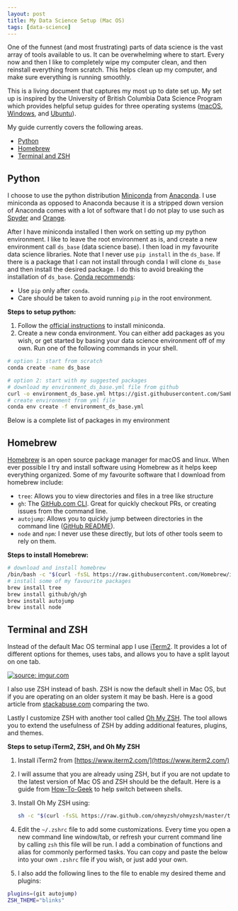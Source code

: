 ```yaml
---
layout: post
title: My Data Science Setup (Mac OS)
tags: [data-science]
---
```


One of the funnest (and most frustrating) parts of data science is the vast array of tools available to us. It can be overwhelming where to start. Every now and then I like to completely wipe my computer clean, and then reinstall everything from scratch. This helps clean up my computer, and make sure everything is running smoothly.

This is a living document that captures my most up to date set up. My set up is inspired by the University of British Columbia Data Science Program which provides helpful setup guides for three operating systems ([macOS](https://ubc-mds.github.io/resources_pages/install_ds_stack_mac/), [Windows](https://ubc-mds.github.io/resources_pages/install_ds_stack_windows/), and [Ubuntu](https://ubc-mds.github.io/resources_pages/install_ds_stack_ubuntu/)).

My guide currently covers the following areas.

- [Python](##python)
- [Homebrew](##homebrew)
- [Terminal and ZSH](##terminal-and-zsh)

## Python

I choose to use the python distribution [Miniconda](https://docs.conda.io/en/latest/miniconda.html) from [Anaconda](https://www.anaconda.com/). I use miniconda as opposed to Anaconda because it is a stripped down version of Anaconda comes with a lot of software that I do not play to use such as [Spyder](https://www.spyder-ide.org/) and [Orange](https://orange.biolab.si/).

After I have miniconda installed I then work on setting up my python environment. I like to leave the root environment as is, and create a new environment call `ds_base` (data science base). I then load in my favourite data science libraries. Note that I never use `pip install` in the `ds_base`. If there is a package that I can not install through conda I will clone `ds_base` and then install the desired package. I do this to avoid breaking the installation of `ds_base`. [Conda recommends](https://docs.conda.io/projects/conda/en/latest/user-guide/tasks/manage-environments.html?highlight=pip#using-pip-in-an-environment):

- Use `pip` only after `conda`.
- Care should be taken to avoid running `pip` in the root environment.

**Steps to setup python:**

1. Follow the [official instructions](https://docs.conda.io/en/latest/miniconda.html) to install miniconda.
2. Create a new conda environment. You can either add packages as you wish, or get started by basing your data science environment off of my own. Run one of the following commands in your shell.

```bash
# option 1: start from scratch 
conda create -name ds_base

# option 2: start with my suggested packages
# download my environment_ds_base.yml file from github
curl -o environment_ds_base.yml https://gist.githubusercontent.com/SamEdwardes/ae9fd4582d5fe213c5e2c43b68a78e12/raw/7d8c163a8d0da96602133d739d92c67337d9223a/environment_ds_base.yml
# create environment from yml file
conda env create -f environment_ds_base.yml
```

Below is a complete list of packages in my environment

<script src="https://gist.github.com/SamEdwardes/ae9fd4582d5fe213c5e2c43b68a78e12.js"></script>


## Homebrew

[Homebrew](https://brew.sh/) is an open source package manager for macOS and linux. When ever possible I try and install software using Homebrew as it helps keep everything organized. Some of my favourite software that I download from homebrew include:

- `tree`: Allows you to view directories and files in a tree like structure
- `gh`: The [GitHub.com CLI](https://cli.github.com/). Great for quickly checkout PRs, or creating issues from the command line.
- `autojump`: Allows you to quickly jump between directories in the command line ([GitHub README](https://github.com/wting/autojump)).
- `node` and `npm`: I never use these directly, but lots of other tools seem to rely on them.

**Steps to install Homebrew:**

```bash
# download and install homebrew
/bin/bash -c "$(curl -fsSL https://raw.githubusercontent.com/Homebrew/install/master/install.sh)"
# install some of my favourite packages
brew install tree
brew install github/gh/gh
brew install autojump
brew install node
```


## Terminal and ZSH

Instead of the default Mac OS terminal app I use [iTerm2](https://www.iterm2.com/). It provides a lot of different options for themes, uses tabs, and allows you to have a split layout on one tab.

<a href="https://imgur.com/AsAkhjz"><img src="https://i.imgur.com/AsAkhjz.png" title="source: imgur.com" /></a>

I also use ZSH instead of bash. ZSH is now the default shell in Mac OS, but if you are operating on an older system it may be bash. Here is a good article from [stackabuse.com](https://stackabuse.com/zsh-vs-bash/) comparing the two.

Lastly I customize ZSH with another tool called [Oh My ZSH](https://ohmyz.sh/). The tool allows you to extend the usefulness of ZSH by adding additional features, plugins, and themes.

**Steps to setup iTerm2, ZSH, and Oh My ZSH**

1. Install iTerm2 from [https://www.iterm2.com/](https://www.iterm2.com/)

2. I will assume that you are already using ZSH, but if you are not update to the latest version of Mac OS and ZSH should be the default. Here is a guide from [How-To-Geek](https://www.howtogeek.com/444596/how-to-change-the-default-shell-to-bash-in-macos-catalina/) to help switch between shells.

3. Install Oh My ZSH using:

   ```bash
   sh -c "$(curl -fsSL https://raw.github.com/ohmyzsh/ohmyzsh/master/tools/install.sh)"
   ```

4. Edit the `~/.zshrc` file to add some customizations. Every time you open a new command line window/tab, or refresh your current command line by calling `zsh` this file will be run. I add a combination of functions and alias for commonly performed tasks. You can copy and paste the below into your own `.zshrc` file if you wish, or just add your own.

<script src="https://gist.github.com/SamEdwardes/958a8644b5a045a82afce80eaf6cafdc.js"></script>

5. I also add the following lines to the file to enable my desired theme and plugins:

```bash
plugins=(git autojump)
ZSH_THEME="blinks"
```